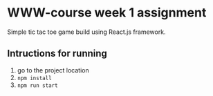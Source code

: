 # WWW-course week 1 assignment
Simple tic tac toe game build using React.js framework.
## Intructions for running
1. go to the project location
2. `npm install`
3. `npm run start`
